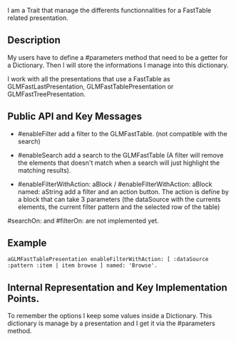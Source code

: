 I am a Trait that manage the differents functionnalities for a FastTable related presentation.

Description
--------------------

My users have to define a #parameters method that need to be a getter for a Dictionary. Then I will store the informations I manage into this dictionary.

I work with all the presentations that use a FastTable as GLMFastLastPresentation, GLMFastTablePresentation or GLMFastTreePresentation.

Public API and Key Messages
--------------------

- #enableFilter 		add a filter to the GLMFastTable. (not compatible with the search)

- #enableSearch 		add a search to the GLMFastTable (A filter will remove the elements that doesn't match when a search will just highlight the matching results).
		
- #enableFilterWithAction: aBlock / #enableFilterWithAction:  aBlock named: aString 		add a filter and an action button. The action is define by a block that can take 3 parameters (the dataSource with the currents elements, the current filter pattern and the selected row of the table)
		
#searchOn: and #filterOn: are not implemented yet.

Example
--------------------

	aGLMFastTablePresentation enableFilterWithAction: [ :dataSource :pattern :item | item browse ] named: 'Browse'. 

Internal Representation and Key Implementation Points.
--------------------

To remember the options I keep some values inside a Dictionary. This dictionary is manage by a presentation and I get it via the #parameters method.